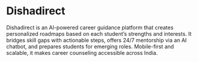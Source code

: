 # Dishadirect
Dishadirect is an AI-powered career guidance platform that creates personalized roadmaps based on each student’s strengths and interests. It bridges skill gaps with actionable steps, offers 24/7 mentorship via an AI chatbot, and prepares students for emerging roles. Mobile-first and scalable, it makes career counseling accessible across India.
